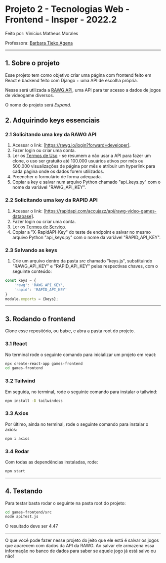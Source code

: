 # Projeto 2 - Tecnologias Web - Frontend - Insper - 2022.2
Feito por: Vinícius Matheus Morales

Professora: [Barbara Tieko Agena](http://lattes.cnpq.br/3888793516541327 "Lattes CV Barbara Tieko Agena")
___

## 1. Sobre o projeto
Esse projeto tem como objetivo criar uma página com frontend feito em React e backend feito com Django + uma API de escolha própria.

Nesse será utilizada a [RAWG API](https://rawg.io/apidocs), uma API para ter acesso a dados de jogos de videogame diversos.

O nome do projeto será *Expand*.

## 2. Adquirindo keys essenciais

### 2.1 Solicitando uma key da RAWG API
1. Acessar o link: [https://rawg.io/login?forward=developer].
2. Fazer login ou criar uma conta.
3. Ler os [Termos de Uso](https://api.rawg.io/docs/ "Termos de Uso RAWG API") - se resumem a não usar a API para fazer um clone, o uso ser gratuito até 100.000 usuários ativos por mês ou 500.000 visualizações de página por mês e atribuir um hyperlink para cada página onde os dados forem utilizados.
4. Preencher o formulário de forma adequada.
5. Copiar a key e salvar num arquivo Python chamado "api_keys.py" com o nome da variável "RAWG_API_KEY".

### 2.2 Solicitando uma key da RAPID API
1. Acessar o link: [https://rapidapi.com/accujazz/api/rawg-video-games-database].
2. Fazer login ou criar uma conta.
3. Ler os [Termos de Serviço](https://website.rapidapi.com/terms/ "Termos de Serviço RAPID API").
4. Copiar a "X-RapidAPI-Key" do teste de endpoint e salvar no mesmo arquivo Python "api_keys.py" com o nome da variável "RAPID_API_KEY".

### 2.3 Salvando as keys
1. Crie um arquivo dentro da pasta *src* chamado "keys.js", substituindo "RAWG_API_KEY" e "RAPID_API_KEY" pelas respectivas chaves, com o seguinte conteúdo:
```javascript
const keys = {
    'rawg': 'RAWG_API_KEY',
    'rapid': 'RAPID_API_KEY'
}
module.exports = {keys};
```
___

## 3. Rodando o frontend
Clone esse repositório, ou baixe, e abra a pasta root do projeto.

### 3.1 React
No terminal rode o seguinte comando para inicializar um projeto em react:
```bash
npx create-react-app games-frontend
cd games-frontend
```

### 3.2 Tailwind
Em seguida, no terminal, rode o seguinte comando para instalar o tailwind:
```bash
npm install -D tailwindcss
```

### 3.3 Axios
Por último, ainda no terminal, rode o seguinte comando para instalar o axios:
```bash
npm i axios
```

### 3.4 Rodar
Com todas as dependências instaladas, rode:
```bash
npm start
```
___

## 4. Testando
Para testar basta rodar o seguinte na pasta root do projeto:
```bash
cd games-frontend/src
node apiTest.js
```

O resultado deve ser 4.47
___

O que você pode fazer nesse projeto do jeito que ele está é salvar os jogos que aparecem com dados da API da RAWG. Ao salvar ele armazena essa informação no banco de dados para saber se aquele jogo já está salvo ou não!